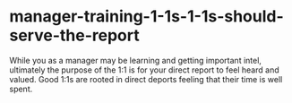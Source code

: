 # manager-training-1-1s-1-1s-should-serve-the-report

While you as a manager may be learning and getting important intel, ultimately the purpose of the 1:1 is for your direct report to feel heard and valued. Good 1:1s are rooted in direct deports feeling that their time is well spent. 

